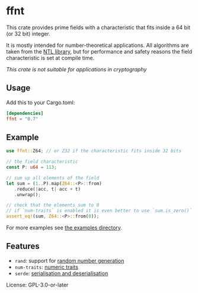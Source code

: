 # ffnt

This crate provides prime fields with a characteristic that fits
inside a 64 bit (or 32 bit) integer.

It is mostly intended for number-theoretical applications. All
algorithms are taken from the [NTL library](https://libntl.org/),
but for performance and safety reasons the field characteristic is
set at compile time.

*This crate is not suitable for applications in cryptography*

## Usage

Add this to your Cargo.toml:

```toml
[dependencies]
ffnt = "0.7"
```

## Example

```rust
use ffnt::Z64; // or Z32 if the characteristic fits inside 32 bits

// the field characteristic
const P: u64 = 113;

// sum up all elements of the field
let sum = (1..P).map(Z64::<P>::from)
   .reduce(|acc, t| acc + t)
   .unwrap();

// check that the elements sum to 0
// if `num-traits` is enabled it is even better to use `sum.is_zero()`
assert_eq!(sum, Z64::<P>::from(0));
```

For more examples see [the examples
directory](https://github.com/a-maier/ffnt/tree/master/examples).

## Features

- `rand`: support for [random number generation](https://crates.io/crates/rand)
- `num-traits`: [numeric traits](https://crates.io/crates/num-traits)
- `serde`: [serialisation and deserialisation](https://crates.io/crates/serde)

License: GPL-3.0-or-later
